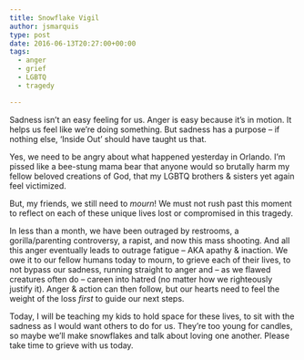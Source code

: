 ```yaml
---
title: Snowflake Vigil
author: jsmarquis
type: post
date: 2016-06-13T20:27:00+00:00
tags:
  - anger
  - grief
  - LGBTQ
  - tragedy

---
```

Sadness isn&#8217;t an easy feeling for us. Anger is easy because it&#8217;s in motion. It helps us feel like we&#8217;re doing something. But sadness has a purpose &#8211; if nothing else, &#8216;Inside Out&#8217; should have taught us that.

Yes, we need to be angry about what happened yesterday in Orlando. I&#8217;m pissed like a bee-stung mama bear that anyone would so brutally harm my fellow beloved creations of God, that my LGBTQ brothers & sisters yet again feel victimized.

But, my friends, we still need to _mourn_! We must not rush past this moment to reflect on each of these unique lives lost or compromised in this tragedy.

In less than a month, we have been outraged by restrooms, a gorilla/parenting controversy, a rapist, and now this mass shooting. And all this anger eventually leads to outrage fatigue &#8211; AKA apathy & inaction. We owe it to our fellow humans today to mourn, to grieve each of their lives, to not bypass our sadness, running straight to anger and &#8211; as we flawed creatures often do &#8211; careen into hatred (no matter how we righteously justify it). Anger & action can then follow, but our hearts need to feel the weight of the loss _first_ to guide our next steps.

Today, I will be teaching my kids to hold space for these lives, to sit with the sadness as I would want others to do for us. They&#8217;re too young for candles, so maybe we&#8217;ll make snowflakes and talk about loving one another. Please take time to grieve with us today.